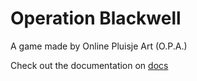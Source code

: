 # Operation Blackwell

A game made by Online Pluisje Art (O.P.A.)

Check out the documentation on [docs](https://docs.opa.rip)
